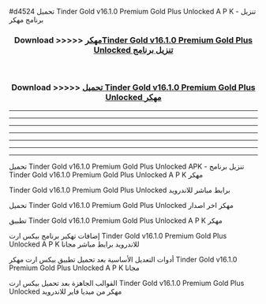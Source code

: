 #d4524 تحميل Tinder Gold v16.1.0 Premium Gold Plus Unlocked  A P K - تنزيل برنامج مهكر



<div align="center">
<h3>Download >>>>> <a href="https://runaway1.web.app/?sq=Tinder Gold v16.1.0 Premium Gold Plus Unlocked ">مهكرTinder Gold v16.1.0 Premium Gold Plus Unlocked  تنزيل برنامج</a></h3><br>

<h3>Download >>>>> <a href="https://runaway1.web.app/?sq=Tinder Gold v16.1.0 Premium Gold Plus Unlocked ">تحميل Tinder Gold v16.1.0 Premium Gold Plus Unlocked  مهكر</a></h3>
</div>


----------------------------------------------------------

----------------------------------------------------------

----------------------------------------------------------

----------------------------------------------------------

----------------------------------------------------------

----------------------------------------------------------

----------------------------------------------------------

تحميل Tinder Gold v16.1.0 Premium Gold Plus Unlocked  APK - تنزيل برنامج Tinder Gold v16.1.0 Premium Gold Plus Unlocked  A P K مهكر

Tinder Gold v16.1.0 Premium Gold Plus Unlocked  برابط مباشر للاندرويد

تحميل Tinder Gold v16.1.0 Premium Gold Plus Unlocked  مهكر اخر اصدار

تطبيق Tinder Gold v16.1.0 Premium Gold Plus Unlocked  A P K مهكر

إضافات تهكير برنامج بيكس ارت Tinder Gold v16.1.0 Premium Gold Plus Unlocked  A P K للاندرويد برابط مباشر مجانا

أدوات التعديل الأساسية بعد تحميل تطبيق بيكس ارت مهكر Tinder Gold v16.1.0 Premium Gold Plus Unlocked  A P K مجانا

القوالب الجاهزة بعد تحميل بيكس ارت Tinder Gold v16.1.0 Premium Gold Plus Unlocked  مهكر من ميديا فاير للاندرويد



